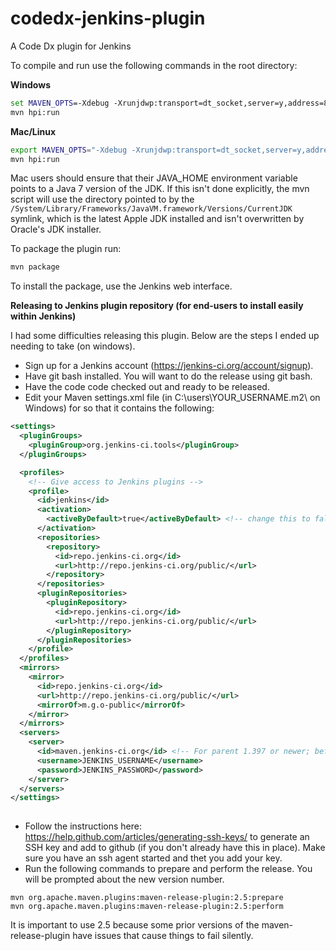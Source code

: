 codedx-jenkins-plugin
=====================

A Code Dx plugin for Jenkins


To compile and run use the following commands in the root directory:

**Windows**

```bat
set MAVEN_OPTS=-Xdebug -Xrunjdwp:transport=dt_socket,server=y,address=8000,suspend=n
mvn hpi:run
```

**Mac/Linux**
```sh
export MAVEN_OPTS="-Xdebug -Xrunjdwp:transport=dt_socket,server=y,address=8000,suspend=n"
mvn hpi:run
```
Mac users should ensure that their JAVA_HOME environment variable points to a Java 7 version of the JDK. If this isn't done explicitly, the mvn script will use the directory pointed to by the `/System/Library/Frameworks/JavaVM.framework/Versions/CurrentJDK` symlink, which is the latest Apple JDK installed and isn't overwritten by Oracle's JDK installer.

To package the plugin run:

```sh
mvn package

```

To install the package, use the Jenkins web interface.

**Releasing to Jenkins plugin repository (for end-users to install easily within Jenkins)**

I had some difficulties releasing this plugin.  Below are the steps I ended up needing to take (on windows).  

* Sign up for a Jenkins account (https://jenkins-ci.org/account/signup).   
* Have git bash installed.  You will want to do the release using git bash. 
* Have the code code checked out and ready to be released.
* Edit your Maven settings.xml file (in C:\users\YOUR_USERNAME\.m2\ on Windows) for  so that it contains the following:


```xml
<settings>
  <pluginGroups>
    <pluginGroup>org.jenkins-ci.tools</pluginGroup>
  </pluginGroups>

  <profiles>
    <!-- Give access to Jenkins plugins -->
    <profile>
      <id>jenkins</id>
      <activation>
        <activeByDefault>true</activeByDefault> <!-- change this to false, if you don't like to have it on per default -->
      </activation>
      <repositories>
        <repository>
          <id>repo.jenkins-ci.org</id>
          <url>http://repo.jenkins-ci.org/public/</url>
        </repository>
      </repositories>
      <pluginRepositories>
        <pluginRepository>
          <id>repo.jenkins-ci.org</id>
          <url>http://repo.jenkins-ci.org/public/</url>
        </pluginRepository>
      </pluginRepositories>
    </profile>
  </profiles>
  <mirrors>
    <mirror>
      <id>repo.jenkins-ci.org</id>
      <url>http://repo.jenkins-ci.org/public/</url>
      <mirrorOf>m.g.o-public</mirrorOf>
    </mirror>
  </mirrors>
  <servers>
    <server>
      <id>maven.jenkins-ci.org</id> <!-- For parent 1.397 or newer; before this use id java.net-m2-repository -->
      <username>JENKINS_USERNAME</username>
      <password>JENKINS_PASSWORD</password>
    </server>
  </servers>
</settings>
  
  ```
  
  
* Follow the instructions here: https://help.github.com/articles/generating-ssh-keys/ to generate an SSH key and add to github (if you don't already have this in place).  Make sure you have an ssh agent started and thet you add your key.
* Run the following commands to prepare and perform the release.  You will be prompted about the new version number.

```
mvn org.apache.maven.plugins:maven-release-plugin:2.5:prepare
mvn org.apache.maven.plugins:maven-release-plugin:2.5:perform

```

It is important to use 2.5 because some prior versions of the maven-release-plugin have issues that cause things to fail silently.
